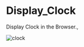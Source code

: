 # Display_Clock
Display Clock in the Browser.,

![clock](https://user-images.githubusercontent.com/110237864/194743736-33f3b193-7ff7-4436-943d-6bf1ef2ce4e8.png)
